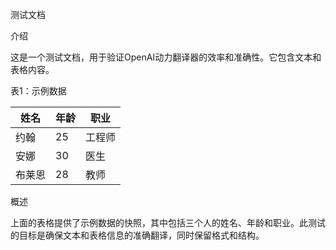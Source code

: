 测试文档

介绍

这是一个测试文档，用于验证OpenAI动力翻译器的效率和准确性。它包含文本和表格内容。

表1：示例数据

| 姓名 | 年龄 | 职业 |
| --- | --- | --- |
| 约翰 | 25 | 工程师 |
| 安娜 | 30 | 医生 |
| 布莱恩 | 28 | 教师 |

概述

上面的表格提供了示例数据的快照，其中包括三个人的姓名、年龄和职业。此测试的目标是确保文本和表格信息的准确翻译，同时保留格式和结构。

